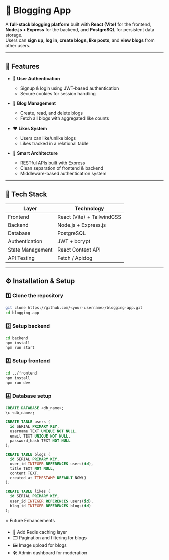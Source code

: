 # 📝 Blogging App

A **full-stack blogging platform** built with **React (Vite)** for the frontend, **Node.js + Express** for the backend, and **PostgreSQL** for persistent data storage.  
Users can **sign up, log in, create blogs, like posts**, and **view blogs** from other users.  

---

## 🚀 Features

- 👤 **User Authentication**
  - Signup & login using JWT-based authentication  
  - Secure cookies for session handling  

- 📰 **Blog Management**
  - Create, read, and delete blogs  
  - Fetch all blogs with aggregated like counts  

- ❤️ **Likes System**
  - Users can like/unlike blogs  
  - Likes tracked in a relational table  

- 🧠 **Smart Architecture**
  - RESTful APIs built with Express  
  - Clean separation of frontend & backend  
  - Middleware-based authentication system  

---

## 🧩 Tech Stack

| Layer | Technology |
|--------|-------------|
| Frontend | React (Vite) + TailwindCSS |
| Backend | Node.js + Express.js |
| Database | PostgreSQL |
| Authentication | JWT + bcrypt |
| State Management | React Context API |
| API Testing | Fetch / Apidog |

---

## ⚙️ Installation & Setup

### 1️⃣ Clone the repository
```bash
git clone https://github.com/<your-username>/blogging-app.git
cd blogging-app
```
### 2️⃣ Setup backend
```bash
cd backend
npm install
npm run start
```

### 3️⃣ Setup frontend
```bash
cd ../frontend
npm install
npm run dev
```

### 4️⃣ Database setup
```sql
CREATE DATABASE <db_name>;
\c <db_name>;

CREATE TABLE users (
  id SERIAL PRIMARY KEY,
  username TEXT UNIQUE NOT NULL,
  email TEXT UNIQUE NOT NULL,
  password_hash TEXT NOT NULL
);

CREATE TABLE blogs (
  id SERIAL PRIMARY KEY,
  user_id INTEGER REFERENCES users(id),
  title TEXT NOT NULL,
  content TEXT,
  created_at TIMESTAMP DEFAULT NOW()
);

CREATE TABLE likes (
  id SERIAL PRIMARY KEY,
  user_id INTEGER REFERENCES users(id),
  blog_id INTEGER REFERENCES blogs(id)
);
```

⭐ Future Enhancements
* 🧠 Add Redis caching layer
* 🗂 Pagination and filtering for blogs
* 🖼 Image upload for blogs
* 🛠 Admin dashboard for moderation

